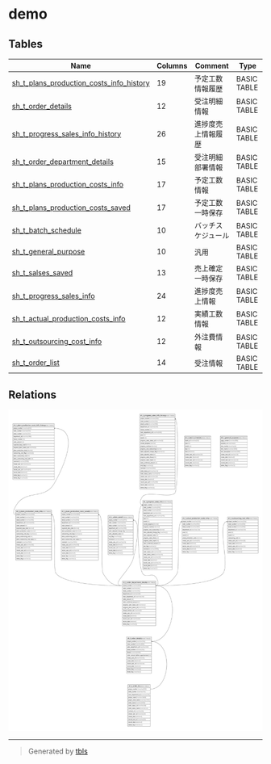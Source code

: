 # demo

## Tables

| Name | Columns | Comment | Type |
| ---- | ------- | ------- | ---- |
| [sh_t_plans_production_costs_info_history](sh_t_plans_production_costs_info_history.md) | 19 | 予定工数情報履歴 | BASIC TABLE |
| [sh_t_order_details](sh_t_order_details.md) | 12 | 受注明細情報 | BASIC TABLE |
| [sh_t_progress_sales_info_history](sh_t_progress_sales_info_history.md) | 26 | 進捗度売上情報履歴 | BASIC TABLE |
| [sh_t_order_department_details](sh_t_order_department_details.md) | 15 | 受注明細部署情報 | BASIC TABLE |
| [sh_t_plans_production_costs_info](sh_t_plans_production_costs_info.md) | 17 | 予定工数情報 | BASIC TABLE |
| [sh_t_plans_production_costs_saved](sh_t_plans_production_costs_saved.md) | 17 | 予定工数一時保存 | BASIC TABLE |
| [sh_t_batch_schedule](sh_t_batch_schedule.md) | 10 | バッチスケジュール | BASIC TABLE |
| [sh_t_general_purpose](sh_t_general_purpose.md) | 10 | 汎用 | BASIC TABLE |
| [sh_t_salses_saved](sh_t_salses_saved.md) | 13 | 売上確定一時保存 | BASIC TABLE |
| [sh_t_progress_sales_info](sh_t_progress_sales_info.md) | 24 | 進捗度売上情報 | BASIC TABLE |
| [sh_t_actual_production_costs_info](sh_t_actual_production_costs_info.md) | 12 | 実績工数情報 | BASIC TABLE |
| [sh_t_outsourcing_cost_info](sh_t_outsourcing_cost_info.md) | 12 | 外注費情報 | BASIC TABLE |
| [sh_t_order_list](sh_t_order_list.md) | 14 | 受注情報 | BASIC TABLE |

## Relations

![er](schema.svg)

---

> Generated by [tbls](https://github.com/k1LoW/tbls)
